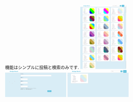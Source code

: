 機能はシンプルに投稿と検索のみです.
<img src="/images/001.jpg" width="150px">
<img src="/images/002.jpg" width="200px">
<img src="/images/003.jpg" width="200px">
